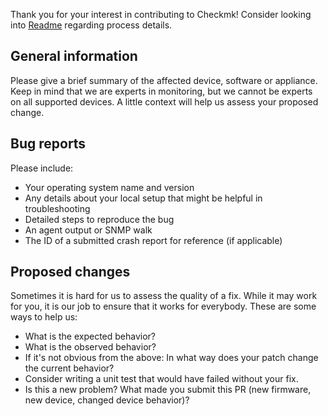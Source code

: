 Thank you for your interest in contributing to Checkmk!
Consider looking into [Readme](https://github.com/Checkmk/checkmk#want-to-contribute) regarding process details.

## General information

Please give a brief summary of the affected device, software or appliance.
Keep in mind that we are experts in monitoring, but we cannot be experts on all supported devices.
A little context will help us assess your proposed change.

## Bug reports

Please include:

+ Your operating system name and version
+ Any details about your local setup that might be helpful in troubleshooting
+ Detailed steps to reproduce the bug
+ An agent output or SNMP walk
+ The ID of a submitted crash report for reference (if applicable)

## Proposed changes

Sometimes it is hard for us to assess the quality of a fix.
While it may work for you, it is our job to ensure that it works for everybody.
These are some ways to help us:

+ What is the expected behavior?
+ What is the observed behavior?
+ If it's not obvious from the above: In what way does your patch change the current behavior?
+ Consider writing a unit test that would have failed without your fix.
+ Is this a new problem? What made you submit this PR (new firmware, new device, changed device behavior)?
